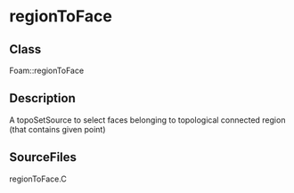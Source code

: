 # regionToFace 
## Class
Foam::regionToFace

## Description
A topoSetSource to select faces belonging to topological connected region
(that contains given point)

## SourceFiles
regionToFace.C

